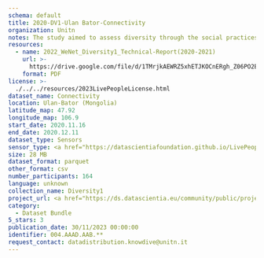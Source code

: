 ```yaml
---
schema: default
title: 2020-DV1-Ulan Bator-Connectivity
organization: Unitn
notes: The study aimed to assess diversity through the social practices and daily behaviors of university students from eight different countries. The research was carried out in two phases. Initially, a large sample of students from Denmark, Italy, Mongolia, Paraguay, the United Kingdom, China, Mexico, and India, completed a survey on their social practices, as well as their socio-demographic, cultural, and psychological elements. In the second phase, a sub-sample of the respondents engaged in a four-week data collection by using an innovative smartphone application called iLog. This app collected data from thirty-four smartphone sensors around the clock, allowing for an in-depth investigation into the diversity and daily routines of university students across countries, both synchronically and diachronically.
resources:
  - name: 2022_WeNet_Diversity1_Technical-Report(2020-2021)
    url: >-
      https://drive.google.com/file/d/1TMrjkAEWRZ5xhETJKOCnERgh_Z06PO2E/view?usp=drive_link
    format: PDF
license: >-
  ./../../resources/2023LivePeopleLicense.html
dataset_name: Connectivity
location: Ulan-Bator (Mongolia)
latitude_map: 47.92
longitude_map: 106.9
start_date: 2020.11.16
end_date: 2020.12.11
dataset_type: Sensors
sensor_type: <a href="https://datascientiafoundation.github.io/LivePeople/datasets/2020-DV1-Ulan%20Bator-Cellular%20Network/"> cellular network</a>, <a href="https://datascientiafoundation.github.io/LivePeople/datasets/2020-DV1-Ulan%20Bator-Wifi%20Networks%20Event/">wifi networks</a>, <a href="https://datascientiafoundation.github.io/LivePeople/datasets/2020-DV1-Ulan%20Bator-Wifi%20Event/">wifi</a>,  <a href="https://datascientiafoundation.github.io/LivePeople/datasets/2020-DV1-Ulan%20Bator-Bluetooth%20Normal%20Event/">bluetooth normal event</a>,  <a href="https://datascientiafoundation.github.io/LivePeople/datasets/2020-DV1-Ulan%20Bator-Bluetooth%20Low%20Energy%20Event/">bluetooth low energy event</a>
size: 28 MB
dataset_format: parquet
other_format: csv
number_participants: 164
language: unknown
collection_name: Diversity1
project_url: <a href="https://ds.datascientia.eu/community/public/projects/f6bfbca4-fbe7-488f-bcf1-a66ac1f5a93a">https://ds.datascientia.eu/community/public/projects/f6bfbca4-fbe7-488f-bcf1-a66ac1f5a93a</a>
category:
  - Dataset Bundle
5_stars: 3
publication_date: 30/11/2023 00:00:00
identifier: 004.AAAD.AAB.**
request_contact: datadistribution.knowdive@unitn.it
---
```

